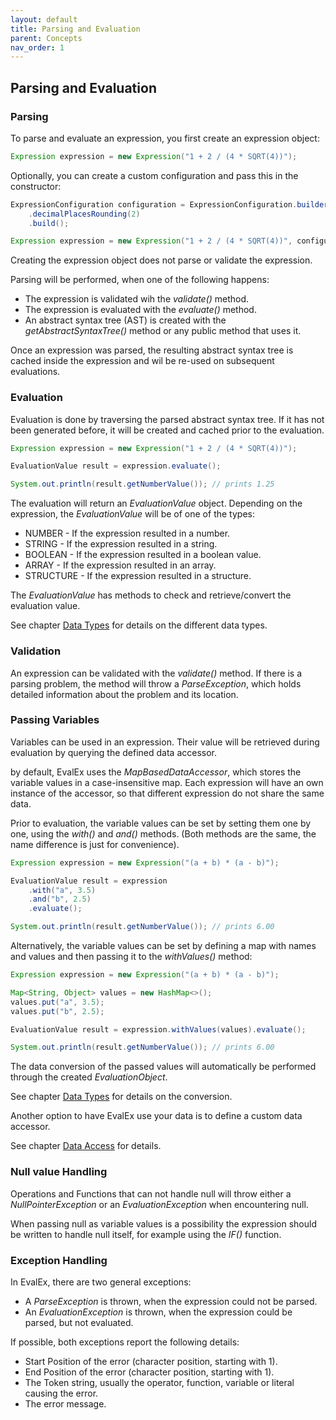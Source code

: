 ```yaml
---
layout: default
title: Parsing and Evaluation
parent: Concepts
nav_order: 1
---
```


## Parsing and Evaluation

### Parsing

To parse and evaluate an expression, you first create an expression object:

```java
Expression expression = new Expression("1 + 2 / (4 * SQRT(4))");
```

Optionally, you can create a custom configuration and pass this in the constructor:

```java
ExpressionConfiguration configuration = ExpressionConfiguration.builder()
    .decimalPlacesRounding(2)
    .build();

Expression expression = new Expression("1 + 2 / (4 * SQRT(4))", configuration);
```

Creating the expression object does not parse or validate the expression.

Parsing will be performed, when one of the following happens:

- The expression is validated wih the _validate()_ method.
- The expression is evaluated with the _evaluate()_ method.
- An abstract syntax tree (AST) is created with the _getAbstractSyntaxTree()_ method or any public
  method that uses it.

Once an expression was parsed, the resulting abstract syntax tree is cached inside the expression
and wil be re-used on subsequent evaluations.

### Evaluation

Evaluation is done by traversing the parsed abstract syntax tree. If it has not been generated
before, it will be created and cached prior to the evaluation.

```java
Expression expression = new Expression("1 + 2 / (4 * SQRT(4))");

EvaluationValue result = expression.evaluate();

System.out.println(result.getNumberValue()); // prints 1.25
```

The evaluation will return an _EvaluationValue_ object. Depending on the expression, the
_EvaluationValue_ will be of one of the types:

- NUMBER - If the expression resulted in a number.
- STRING - If the expression resulted in a string.
- BOOLEAN - If the expression resulted in a boolean value.
- ARRAY - If the expression resulted in an array.
- STRUCTURE - If the expression resulted in a structure.

The _EvaluationValue_ has methods to check and retrieve/convert the evaluation value.

See chapter [Data Types](datatypes.html) for details on the different data types.

### Validation

An expression can be validated with the _validate()_ method. If there is a parsing problem, the
method will throw a _ParseException_, which holds detailed information about the problem and its
location.

### Passing Variables

Variables can be used in an expression. Their value will be retrieved during evaluation by querying
the defined data accessor.

by default, EvalEx uses the _MapBasedDataAccessor_, which stores the variable values in a
case-insensitive map. Each expression will have an own instance of the accessor, so that different
expression do not share the same data.

Prior to evaluation, the variable values can be set by setting them one by one, using the _with()_
and _and()_ methods.
(Both methods are the same, the name difference is just for convenience).

```java
Expression expression = new Expression("(a + b) * (a - b)");

EvaluationValue result = expression
    .with("a", 3.5)
    .and("b", 2.5)
    .evaluate();

System.out.println(result.getNumberValue()); // prints 6.00
```

Alternatively, the variable values can be set by defining a map with names and values and then
passing it to the _withValues()_ method:

```java
Expression expression = new Expression("(a + b) * (a - b)");

Map<String, Object> values = new HashMap<>();
values.put("a", 3.5);
values.put("b", 2.5);

EvaluationValue result = expression.withValues(values).evaluate();

System.out.println(result.getNumberValue()); // prints 6.00
```

The data conversion of the passed values will automatically be performed through the created
_EvaluationObject_.

See chapter [Data Types](datatypes.html) for details on the conversion.

Another option to have EvalEx use your data is to define a custom data accessor.

See chapter [Data Access](../customization/data_access.html) for details.

### Null value Handling

Operations and Functions that can not handle null will throw either a _NullPointerException_
or an _EvaluationException_ when encountering null.

When passing null as variable values is a possibility the expression should be written to handle null
itself, for example using the _IF()_ function.

### Exception Handling

In EvalEx, there are two general exceptions:

- A _ParseException_ is thrown, when the expression could not be parsed.
- An _EvaluationException_ is thrown, when the expression could be parsed, but not evaluated.

If possible, both exceptions report the following details:

- Start Position of the error (character position, starting with 1).
- End Position of the error (character position, starting with 1).
- The Token string, usually the operator, function, variable or literal causing the error.
- The error message.

